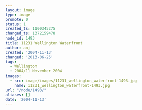 ```yaml
---
layout: image
type: image
promote: 0
status: 1
created_ts: 1100345275
changed_ts: 1372159478
node_id: 1493
title: 11231 Wellington Waterfront
author: anj
created: '2004-11-13'
changed: '2013-06-25'
tags:
  - Wellington
  - 2004/11 November 2004
images:
  - src: image/images/11231_wellington_waterfront-1493.jpg
    name: 11231_wellington_waterfront-1493.jpg
url: "/node/1493/"
aliases: []
date: '2004-11-13'
---
```


